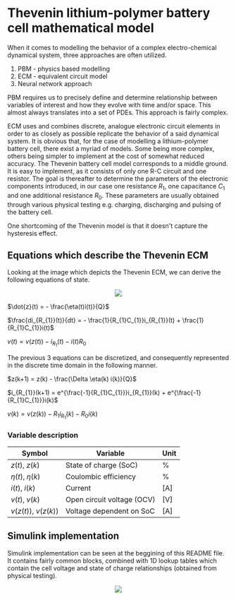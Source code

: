 # Thevenin lithium-polymer battery cell mathematical model

When it comes to modelling the behavior of a complex electro-chemical dynamical system, three approaches are often utilized. 

1) PBM - physics based modelling
2) ECM - equivalent circuit model
3) Neural network approach

PBM requires us to precisely define and determine relationship between variables of interest and how they evolve with time and/or space. This almost always translates into a set of PDEs. This approach is fairly complex. 

ECM uses and combines discrete, analogue electronic circuit elements in order to as closely as possible replicate the behavior of a said dynamical system. It is obvious that, for the case of modelling a lithium-polymer battery cell, there exist a myriad of models. Some being more complex, others being simpler to implement at the cost of somewhat reduced accuracy. The Thevenin battery cell model corresponds to a middle ground. It is easy to implement, as it consists of only one R-C circuit and one resistor. The goal is thereafter to determine the parameters of the electronic components introduced, in our case one resistance $R_{1}$, one capacitance $C_{1}$ and one additional resistance $R_{0}$. These parameters are usually obtained through various physical testing e.g. charging, discharging and pulsing of the battery cell. 

One shortcoming of the Thevenin model is that it doesn't capture the hysteresis effect. 

## Equations which describe the Thevenin ECM
Looking at the image which depicts the Thevenin ECM, we can derive the following equations of state.
<p align="center">
  <img src="https://user-images.githubusercontent.com/116648366/233140703-d0fdce34-658c-4fab-ad55-62d64a61fcee.jpg">  
</p>

$\dot{z}(t) = - \frac{\eta(t)i(t)}{Q}$

$\frac{di_{R_{1}}(t)}{dt} = - \frac{1}{R_{1}C_{1}}i_{R_{1}}(t) + \frac{1}{R_{1}C_{1}}i(t)$

$v(t) = v(z(t)) - i_{R_{1}}(t) - i(t)R_{0}$

The previous 3 equations can be discretized, and consequently represented in the discrete time domain in the following manner. 

$z(k+1) = z(k) - \frac{\Delta \eta(k) i(k)}{Q}$

$i_{R_{1}}(k+1) = e^{\frac{-1}{R_{1}C_{1}}}i_{R_{1}}(k) + e^{\frac{-1}{R_{1}C_{1}}}i(k)$

$v(k) = v(z(k)) - R_{1}i_{R_{1}}(k) - R_{0}i(k)$

### Variable description

| Symbol | Variable | Unit |
| -------- | ------- | ------- |
| $z(t)$, $z(k)$ | State of charge (SoC) | % |
| $\eta(t)$, $\eta(k)$ | Coulombic efficiency | % |
| $i(t)$, $i(k)$ | Current | [A] |
| $v(t)$, $v(k)$ | Open circuit voltage (OCV) | [V] |
| $v(z(t))$, $v(z(k))$ | Voltage dependent on SoC | [A] |


## Simulink implementation

Simulink implementation can be seen at the beggining of this README file. It contains fairly common blocks, combined with 1D lookup tables which contain the cell voltage and state of charge relationships (obtained from physical testing). 

<p align="center">
  <img src="https://user-images.githubusercontent.com/116648366/233144184-de7085e0-13fe-4237-b95e-ea6bd70cdc64.jpg">  
</p>
